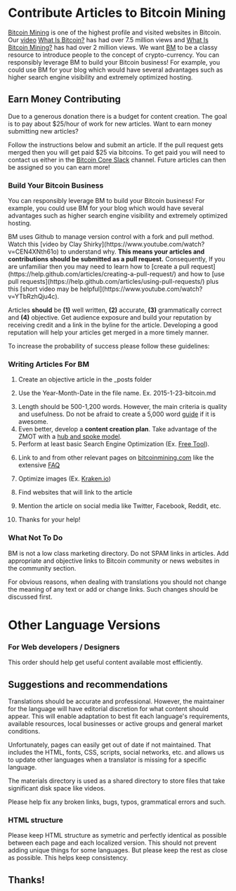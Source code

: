 # Contribute Articles to Bitcoin Mining

<p><a href="https://www.bitcoinmining.com/">Bitcoin Mining</a> is one of the highest profile and visited websites in Bitcoin. Our <a href="https://www.youtube.com/watch?v=Um63OQz3bjo">video</a> <a href="https://www.youtube.com/watch?v=Gc2en3nHxA4">What Is Bitcoin?</a> has had over 7.5 million views and <a href="https://www.youtube.com/watch?v=GmOzih6I1zs">What Is Bitcoin Mining?</a> has had over 2 million views. We want <a href="http://bitcoinminer.com/">BM</a> to be a classy resource to introduce people to the concept of crypto-currency. You can responsibly leverage BM to build your Bitcoin business! For example, you could use BM for your blog which would have several advantages such as higher search engine visibility and extremely optimized hosting.<p>
<h2>Earn Money Contributing</h2>
<p>Due to a generous donation there is a budget for content creation. The goal is to pay about $25/hour of work for new articles. Want to earn money submitting new articles?
<p>Follow the instructions below and submit an article. If the pull request gets merged then you will get paid $25 via bitcoins. To get paid you will need to contact us either in the <a href="https://bitcoincore.slack.com/signup">Bitcoin Core Slack</a> channel. Future articles can then be assigned so you can earn more!
<h3>Build Your Bitcoin Business</h3>
<p>You can responsibly leverage BM to build your Bitcoin business! For example, you could use BM for your blog which would have several advantages such as higher search engine visibility and extremely optimized hosting.<p>
<p>BM uses Github to manage version control with a fork and pull method. Watch this [video by Clay Shirky](https://www.youtube.com/watch?v=CEN4XNth61o) to understand why. <b>This means your articles and contributions should be submitted as a pull request.</b> Consequently,  If you are unfamiliar then you may need to learn how to [create a pull request](https://help.github.com/articles/creating-a-pull-request/) and how to [use pull requests](https://help.github.com/articles/using-pull-requests/) plus this [short video may be helpful](https://www.youtube.com/watch?v=YTbRzhQju4c).<p>
<p>
Articles <b>should</b> be <b>(1)</b> well written, <b>(2)</b> accurate, <b>(3)</b> grammatically correct and <b>(4)</b> objective. Get audience exposure and build your reputation by receiving credit and a link in the byline for the article. Developing a good reputation will help your articles get merged in a more timely manner.

To increase the probability of success please follow these guidelines:

### Writing Articles For BM<p>
1. Create an objective article in the _posts folder<p>
2. Use the Year-Month-Date in the file name. Ex. 2015-1-23-bitcoin.md<p>
3. Length should be 500-1,200 words. However, the main criteria is quality and usefulness. Do not be afraid to create a 5,000 word <a href="https://www.bitcoinmining.com/best-bitcoin-cloud-mining-contract-reviews/">guide</a> if it is awesome.
4. Even better, develop a <b>content creation plan</b>. Take advantage of the ZMOT with a [hub and spoke model](http://www.verticalmeasures.com/content-strategy/build-your-content-marketing-around-a-hub-and-spoke-model/).
5. Perform at least basic Search Engine Optimization (Ex. [Free Tool](http://www.weusecoins.com/en/questions/)).<p>
6. Link to and from other relevant pages on <a href="https://www.bitcoinmining.com/">bitcoinmining.com</a> like the extensive [FAQ](https://www.weusecoins.org/en/questions/)<p>
7. Optimize images (Ex. [Kraken.io](http://www.kraken.io))<p>
8. Find websites that will link to the article<p>
9. Mention the article on social media like Twitter, Facebook, Reddit, etc.<p>
10. Thanks for your help!<p>

### What Not To Do

BM is not a low class marketing directory. Do not SPAM links in articles. Add appropriate and objective links to Bitcoin community or news websites in the community section.<p>
For obvious reasons, when dealing with translations you should not change the meaning of any text or add or change links. Such changes should be discussed first.

# Other Language Versions

### For Web developers / Designers

This order should help get useful content available most efficiently.

<h2>Suggestions and recommendations</h2>

Translations should be accurate and professional. However, the maintainer for the language will have editorial discretion for what content should appear. This will enable adaptation to best fit each language's requirements, available resources, local businesses or active groups and general market conditions.<p>
Unfortunately, pages can easily get out of date if not maintained. That includes the HTML, fonts, CSS, scripts, social networks, etc. and allows us to update other languages when a translator is missing for a specific language.

The materials directory is used as a shared directory to store files that take significant disk space like videos.

Please help fix any broken links, bugs, typos, grammatical errors and such.

<h3>HTML structure</h3>

Please keep HTML structure as symetric and perfectly identical as possible between each page and each localized version. This should not prevent adding unique things for some languages. But please keep the rest as close as possible. This helps keep consistency.

## Thanks!

